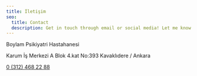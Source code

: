 ```yaml
---
title: İletişim
seo:
  title: Contact
  description: Get in touch through email or social media! Let me know how I can help.
---
```



Boylam Psikiyatri Hastahanesi

Karum İş Merkezi A Blok 4.kat No:393
Kavaklıdere / Ankara

[0 (312) 468 22 88](tel:+903124682288)
